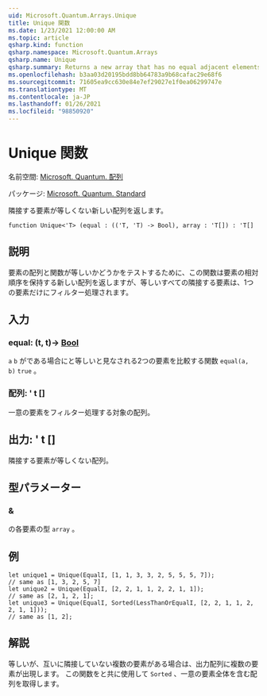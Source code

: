 ```yaml
---
uid: Microsoft.Quantum.Arrays.Unique
title: Unique 関数
ms.date: 1/23/2021 12:00:00 AM
ms.topic: article
qsharp.kind: function
qsharp.namespace: Microsoft.Quantum.Arrays
qsharp.name: Unique
qsharp.summary: Returns a new array that has no equal adjacent elements.
ms.openlocfilehash: b3aa03d20195bdd8bb64783a9b68cafac29e68f6
ms.sourcegitcommit: 71605ea9cc630e84e7ef29027e1f0ea06299747e
ms.translationtype: MT
ms.contentlocale: ja-JP
ms.lasthandoff: 01/26/2021
ms.locfileid: "98850920"
---
```

# <a name="unique-function"></a>Unique 関数

名前空間: [Microsoft. Quantum. 配列](xref:Microsoft.Quantum.Arrays)

パッケージ: [Microsoft. Quantum. Standard](https://nuget.org/packages/Microsoft.Quantum.Standard)


隣接する要素が等しくない新しい配列を返します。

```qsharp
function Unique<'T> (equal : (('T, 'T) -> Bool), array : 'T[]) : 'T[]
```


## <a name="description"></a>説明

要素の配列と関数が等しいかどうかをテストするために、この関数は要素の相対順序を保持する新しい配列を返しますが、等しいすべての隣接する要素は、1つの要素だけにフィルター処理されます。

## <a name="input"></a>入力

### <a name="equal--tt---bool"></a>equal: (t, t)-> [Bool](xref:microsoft.quantum.lang-ref.bool)

`a` `b` がである場合にと等しいと見なされる2つの要素を比較する関数 `equal(a, b)` `true` 。


### <a name="array--t"></a>配列: ' t []

一意の要素をフィルター処理する対象の配列。



## <a name="output--t"></a>出力: ' t []

隣接する要素が等しくない配列。

## <a name="type-parameters"></a>型パラメーター

### <a name="t"></a>&

の各要素の型 `array` 。

## <a name="example"></a>例

```qsharp
let unique1 = Unique(EqualI, [1, 1, 3, 3, 2, 5, 5, 5, 7]);
// same as [1, 3, 2, 5, 7]
let unique2 = Unique(EqualI, [2, 2, 1, 1, 2, 2, 1, 1]);
// same as [2, 1, 2, 1];
let unique3 = Unique(EqualI, Sorted(LessThanOrEqualI, [2, 2, 1, 1, 2, 2, 1, 1]));
// same as [1, 2];
```

## <a name="remarks"></a>解説

等しいが、互いに隣接していない複数の要素がある場合は、出力配列に複数の要素が出現します。  この関数をと共に使用して `Sorted` 、一意の要素全体を含む配列を取得します。
